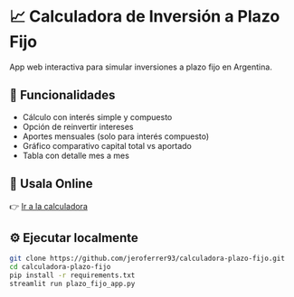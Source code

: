 # 📈 Calculadora de Inversión a Plazo Fijo

App web interactiva para simular inversiones a plazo fijo en Argentina.

## 🚀 Funcionalidades

- Cálculo con interés simple y compuesto
- Opción de reinvertir intereses
- Aportes mensuales (solo para interés compuesto)
- Gráfico comparativo capital total vs aportado
- Tabla con detalle mes a mes

## 🔗 Usala Online

👉 [Ir a la calculadora](https://calculadora-plazo-fijo-fbgjjyvs53azecwhoappl4r.streamlit.app)

## ⚙️ Ejecutar localmente

```bash
git clone https://github.com/jeroferrer93/calculadora-plazo-fijo.git
cd calculadora-plazo-fijo
pip install -r requirements.txt
streamlit run plazo_fijo_app.py
